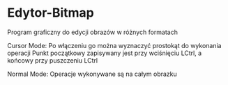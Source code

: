 # Edytor-Bitmap
Program graficzny do edycji obrazów w różnych formatach

Cursor Mode:
  Po włączeniu go można wyznaczyć prostokąt do wykonania operacji
  Punkt początkowy zapisywany jest przy wciśnięciu LCtrl, a końcowy przy puszczeniu LCtrl
  
Normal Mode:
  Operacje wykonywane są na całym obrazku
